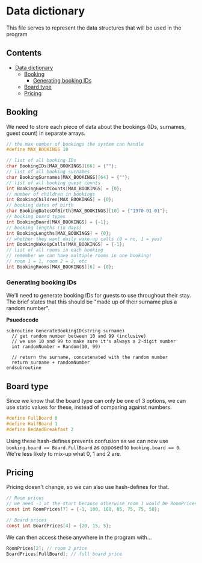 # Data dictionary

This file serves to represent the data structures that will be used in the program

## Contents <!-- omit in toc -->

- [Data dictionary](#data-dictionary)
  - [Booking](#booking)
    - [Generating booking IDs](#generating-booking-ids)
  - [Board type](#board-type)
  - [Pricing](#pricing)

## Booking

We need to store each piece of data about the bookings (IDs, surnames, guest count) in separate arrays.

```c
// the max number of bookings the system can handle
#define MAX_BOOKINGS 10

// list of all booking IDs
char BookingIDs[MAX_BOOKINGS][66] = {""};
// list of all booking surnames
char BookingSurnames[MAX_BOOKINGS][64] = {""};
// list of all booking guest counts
int BookingGuestCounts[MAX_BOOKINGS] = {0};
// number of children in bookings
int BookingChildren[MAX_BOOKINGS] = {0};
// booking dates of birth
char BookingDatesOfBirth[MAX_BOOKINGS][10] = {"1970-01-01"};
// booking board types
int BookingBoard[MAX_BOOKINGS] = {-1};
// booking lengths (in days)
int BookingLengths[MAX_BOOKINGS] = {0};
// whether they want daily wake-up calls (0 = no, 1 = yes)
int BookingWakeUpCalls[MAX_BOOKINGS] = {-1};
// list of all rooms in each booking
// remember we can have multiple rooms in one booking!
// room 1 = 1, room 2 = 2, etc
int BookingRooms[MAX_BOOKINGS][6] = {0};
```

### Generating booking IDs

We'll need to generate booking IDs for guests to use throughout their stay. The brief states that this should be "made up of their surname plus a random number".

**Psuedocode**

```
subroutine GenerateBookingID(string surname)
  // get random number between 10 and 99 (inclusive)
  // we use 10 and 99 to make sure it's always a 2-digit number
  int randomNumber = Random(10, 99)

  // return the surname, concatenated with the random number
  return surname + randomNumber
endsubroutine
```

## Board type

Since we know that the board type can only be one of 3 options, we can use static values for these, instead of comparing against numbers.

```c
#define FullBoard 0
#define HalfBoard 1
#define BedAndBreakfast 2
```

Using these hash-defines prevents confusion as we can now use `booking.board == Board.FullBoard` as opposed to `booking.board == 0`. We're less likely to mix-up what 0, 1 and 2 are.

## Pricing

Pricing doesn't change, so we can also use hash-defines for that.

```c
// Room prices
// we need -1 at the start because otherwise room 1 would be RoomPrices[0]
const int RoomPrices[7] = {-1, 100, 100, 85, 75, 75, 50};

// Board prices
const int BoardPrices[4] = {20, 15, 5};
```

We can then access these anywhere in the program with...

```c
RoomPrices[2]; // room 2 price
BoardPrices[FullBoard]; // full board price
```